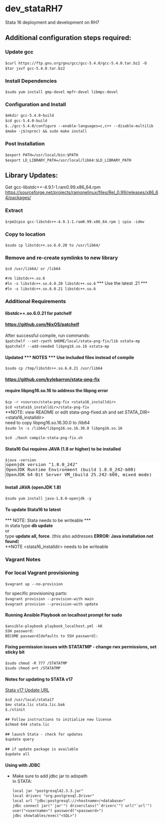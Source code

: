 # dev_stataRH7
Stata 16 deployment and development on RH7

## Additional configuration steps required:
### Update gcc
`$curl https://ftp.gnu.org/gnu/gcc/gcc-5.4.0/gcc-5.4.0.tar.bz2 -O`<br/>
`$tar jxvf gcc-5.4.0.tar.bz2`<br/>

### Install Dependencies
`$sudo yum install gmp-devel mpfr-devel libmpc-devel`<br/>

### Configuration and Install
`$mkdir gcc-5.4.0-build`<br/>
`$cd gcc-5.4.0-build`<br/>
`$../gcc-5.4.0/configure --enable-languages=c,c++ --disable-multilib`<br/>
`$make -j$(nproc) && sudo make install`<br/>

### Post Installation
`$export PATH=/usr/local/bin:$PATH`<br/>
`$export LD_LIBRARY_PATH=/usr/local/lib64:$LD_LIBRARY_PATH`<br/>

## Library Updates:
Get gcc-libstdc++-4.9.1-1.ram0.99.x86_64.rpm
https://sourceforge.net/projects/ramonelinux/files/Rel_0.99/releases/x86_64/packages/

### Extract
`$rpm2cpio gcc-libstdc++-4.9.1-1.ram0.99.x86_64.rpm | cpio -idmv`<br/>

### Copy to location
`$sudo cp libstdc++.so.6.0.20 to /usr/lib64/`<br/>

### Remove and re-create symlinks to new library
`$cd /usr/lib64/ or /lib64`<br/>

`#rm libstdc++.so.6`<br/>
`#ln -s libstdc++.so.6.0.20 libstdc++.so.6` *** Use the latest .21 *** <br/>
`#ln -s libstdc++.so.6.0.21 libstdc++.so.6`<br/>

### Additional Requirements
#### libstdc++.so.6.0.21 for patchelf
####  https://github.com/NixOS/patchelf

After successful compile, run commands:<br/>
`$patchelf --set-rpath $HOME/local/stata-png-fix/lib xstata-mp`<br/>
`$patchelf --add-needed libpng16.so.16 xstata-mp`<br/>

#### Updated *** NOTES *** Use included files instead of compile
```
$sudo cp /tmp/libstdc++.so.6.0.21 /usr/lib64
```

#### https://github.com/kylebarron/stata-png-fix
#### require libpng16.so.16 to address the libpng error
`$cp -r <source>/stata-png-fix <stata16_installdir>`<br/>
`$cd <stata16_installdir>/stata-png-fix`<br/>
**NOTE: view README or edit stata-png-fixed.sh and set STATA_DIR=<stata16_installdir><br/>
  need to copy libpng16.so.16.30.0 to /lib64<br/>
  `$sudo ln -s /lib64/libpng16.so.16.30.0 libpng16.so.16`<br/>

`$cd ./bash compile-stata-png-fix.sh`<br/>

#### Stata16 Gui requires JAVA (1.8 or higher) to be installed
`$java -version`<br/>
![openjdk version 1.8](https://github.com/lel99999/dev_stataRH7/blob/master/java-version-01.PNG)

#### Install JAVA (openJDK 1.8)
`$sudo yum install java-1.8.0-openjdk -y` <br/>

#### To update Stata16 to latest
*** NOTE: Stata <installdir> needs to be writeable *** <br/>
in stata type **db update**<br/>
or<br/>
type **update all, force**. (this also addresses **ERROR: Java installation not found**)<br/>
**NOTE <stata16_installdir> needs to be writeable<br/>

### Vagrant Notes
### For local Vagrant provisioning
`$vagrant up --no-provision`<br/>

for specific provisioning parts:<br/>
`$vagrant provision --provision-with main`<br/>
`$vagrant provision --provision-with update`<br/>

#### Running Ansible Playbook on localhost prompt for sudo 
```
$ansible-playbook playbook_localhost.yml -kK
SSH password:
BECOME password[defaults to SSH password]:
```

#### Fixing permission issues with STATATMP - change rwx permissions, set sticky bit
```
$sudo chmod -R 777 /STATATMP
$sudo chmod o+t /STATATMP
```

#### Notes for updating to STATA v17
[Stata v17 Update URL](https://www.stata.com/support/updates/stata17/stata17update_linux64.tar) <br/>

```
$cd /usr/local/stata17
$mv stata.lic stata.lic.bak
$./stinit

## Follow instructions to initialize new license
$chmod 644 stata.lic

## launch Stata - check for updates
$update query

## if update package is available
$update all

```

#### Using with JDBC
- Make sure to add jdbc jar to adopath <br/>
  In STATA: <br/>
  ```
  local jar "postgresql42.3.3.jar"
  local driverc "org.postgresql.Driver"
  local url "jdbc:postgresql://<hostname>/<database>"
  jdbc connect jar("`jar'") driverclass("`driverc'") url("`url'") user("<username>") password("<password>")
  jdbc showtables/exec("<SQL>")
  ```

